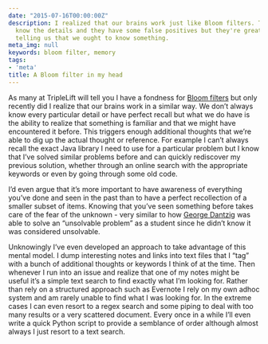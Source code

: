 ```yaml
---
date: "2015-07-16T00:00:00Z"
description: I realized that our brains work just like Bloom filters. They don't always
  know the details and they have some false positives but they're great for at least
  telling us that we ought to know something.
meta_img: null
keywords: bloom filter, memory
tags:
- 'meta'
title: A Bloom filter in my head
---
```


As many at TripleLift will tell you I have a fondness for <a href="https://en.wikipedia.org/wiki/Bloom_filter" target="_blank">Bloom filters</a> but only recently did I realize that our brains work in a similar way. We don’t always know every particular detail or have perfect recall but what we do have is the ability to realize that something is familiar and that we might have encountered it before. This triggers enough additional thoughts that we’re able to dig up the actual thought or reference. For example I can’t always recall the exact Java library I need to use for a particular problem but I know that I’ve solved similar problems before and can quickly rediscover my previous solution, whether through an online search with the appropriate keywords or even by going through some old code.

I’d even argue that it’s more important to have awareness of everything you’ve done and seen in the past than to have a perfect recollection of a smaller subset of items. Knowing that you’ve seen something before takes care of the fear of the unknown - very similar to how <a href="https://en.wikipedia.org/wiki/George_Dantzig" target="_blank">George Dantzig</a> was able to solve an “unsolvable problem” as a student since he didn’t know it was considered unsolvable.

Unknowingly I’ve even developed an approach to take advantage of this mental model. I dump interesting notes and links into text files that I “tag” with a bunch of additional thoughts or keywords I think of at the time. Then whenever I run into an issue and realize that one of my notes might be useful it’s a simple text search to find exactly what I’m looking for. Rather than rely on a structured approach such as Evernote I rely on my own adhoc system and am rarely unable to find what I was looking for. In the extreme cases I can even resort to a regex search and some piping to deal with too many results or a very scattered document. Every once in a while I’ll even write a quick Python script to provide a semblance of order although almost always I just resort to a text search.

